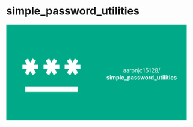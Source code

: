 # simple_password_utilities
<img src="assets/images/solid_banner_1280x680.png" width="480" height="255" alt="Python">